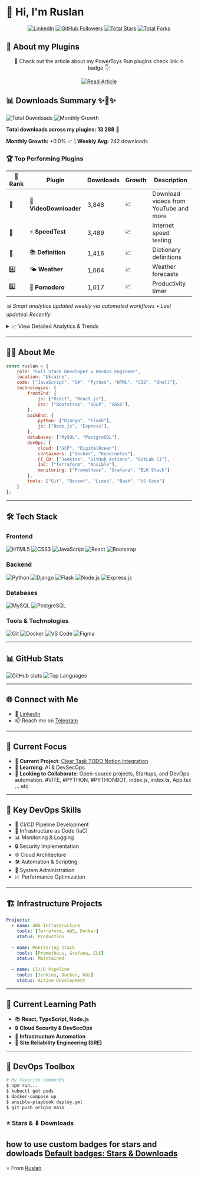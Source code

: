 # 👋 Hi, I'm Ruslan
<div align="center">

[![LinkedIn](https://img.shields.io/badge/LinkedIn-0077B5?style=for-the-badge&logo=linkedin&logoColor=white)](https://www.linkedin.com/in/ruslan-lapiniak-3b912b201?originalSubdomain=ua)
[![GitHub Followers](https://img.shields.io/github/followers/ruslanlap?style=for-the-badge&logo=github&color=FFD700&labelColor=0057B7)](https://github.com/ruslanlap?tab=followers)
[![Total Stars](https://img.shields.io/badge/dynamic/json?url=https://raw.githubusercontent.com/ruslanlap/ruslanlap/master/stats/stars.json&query=%24.stars&label=Stars&logo=github&style=for-the-badge&color=FFD700&labelColor=0057B7)](https://github.com/ruslanlap?tab=repositories&sort=stargazers)
[![Total Forks](https://custom-icon-badges.herokuapp.com/badge/dynamic/json?logo=fork&color=FFD700&labelColor=0057B7&label=Forks&style=for-the-badge&query=%24.forks&url=https://api.github-star-counter.workers.dev/user/ruslanlap)](https://github.com/ruslanlap?tab=repositories&sort=stargazers)
</div>



## 📖 About my Plugins  

<div align="center">

🔌 Check out the article about my PowerToys Run plugins check link in badge 👇:  

[![Read Article](https://img.shields.io/badge/WindowsForum-Read%20Post-0057B7?style=for-the-badge&logo=windows&logoColor=white&labelColor=FFD700)](https://windowsforum.com/threads/powertoys-run-gets-powerful-with-new-plugins-speedtest-definition-and-videodownloader.369571/)

</div>

## 📊 Downloads Summary ✨🚀✨

![Total Downloads](https://img.shields.io/endpoint?url=https://raw.githubusercontent.com/ruslanlap/ruslanlap/master/stats/total_downloads_shield.json) ![Monthly Growth](https://img.shields.io/endpoint?url=https://raw.githubusercontent.com/ruslanlap/ruslanlap/master/stats/growth_shield.json)

<!-- TOTAL_DL_START -->
**Total downloads across my plugins:** **13 288** 🚀

**Monthly Growth:** +0.0% 📈 | **Weekly Avg:** 242 downloads

### 🏆 Top Performing Plugins

| 🏅 Rank | Plugin | Downloads | Growth | Description |
|---------|--------|-----------|--------|-------------|
| 🥇 | 🎥 **VideoDownloader** | 3,848 | 📈 | Download videos from YouTube and more |
| 🥈 | ⚡ **SpeedTest** | 3,489 | 📈 | Internet speed testing |
| 🥉 | 📚 **Definition** | 1,416 | 📈 | Dictionary definitions |
| 4️⃣ | 🌤️ **Weather** | 1,064 | 📈 | Weather forecasts |
| 5️⃣ | 🍅 **Pomodoro** | 1,017 | 📈 | Productivity timer |

*📊 Smart analytics updated weekly via automated workflows • Last updated: Recently*

<details>
<summary>📈 View Detailed Analytics & Trends</summary>

### 📊 Download Trends
- **Historical Data**: [View complete download history](https://github.com/ruslanlap/ruslanlap/tree/master/stats)
- **Growth Insights**: Monthly and weekly download patterns
- **Plugin Performance**: Individual plugin download trends

### 🎯 Key Metrics
- **Total Downloads**: 11,587 across all plugins
- **Active Plugins**: 5 production-ready plugins
- **Average per Plugin**: ~2,316 downloads
- **Most Popular**: VideoDownloader (33% of total downloads)

### 🔍 Plugin Details
Click on any plugin name to view its repository and release notes:
- [🎥 VideoDownloader](https://github.com/ruslanlap/PowerToysRun-VideoDownloader) - Latest: v1.0.11
- [⚡ SpeedTest](https://github.com/ruslanlap/PowerToysRun-SpeedTest) - Latest: v1.0.7
- [📚 Definition](https://github.com/ruslanlap/PowerToysRun-Definition) - Latest: v1.2.1
- [🌤️ Weather](https://github.com/ruslanlap/PowerToysRun-Weather) - Latest: v1.0.1
- [🍅 Pomodoro](https://github.com/ruslanlap/PowerToysRun-Pomodoro) - Latest: v1.0.0

</details>
<!-- TOTAL_DL_END -->

---

## 👨‍💻 About Me

```javascript
const ruslan = {
    role: "Full Stack Developer & DevOps Engineer",
    location: "Ukraine",
    code: ["JavaScript", "C#", "Python", "HTML", "CSS", "Shell"],
    technologies: {
        frontEnd: {
            js: ["React", "React.js"],
            css: ["Bootstrap", "GULP", "SASS"],
        },
        backEnd: {
            python: ["Django", "Flask"],
            js: ["Node.js", "Express"],
        },
        databases: ["MySQL", "PostgreSQL"],
        devOps: {
            cloud: ["GCP", "DigitalOcean"],
            containers: ["Docker", "Kubernetes"],
            CI_CD: ["Jenkins", "GitHub Actions", "GitLab CI"],
            IaC: ["Terraform", "Ansible"],
            monitoring: ["Prometheus", "Grafana", "ELK Stack"]
        },
        tools: ["Git", "Docker", "Linux", "Bash", "VS Code"]
    }
};
```

---

## 🛠 Tech Stack

### Frontend
![HTML5](https://img.shields.io/badge/HTML5-E34F26?style=for-the-badge&logo=html5&logoColor=white)
![CSS3](https://img.shields.io/badge/CSS3-1572B6?style=for-the-badge&logo=css3&logoColor=white)
![JavaScript](https://img.shields.io/badge/JavaScript-F7DF1E?style=for-the-badge&logo=javascript&logoColor=black)
![React](https://img.shields.io/badge/React-20232A?style=for-the-badge&logo=react&logoColor=61DAFB)
![Bootstrap](https://img.shields.io/badge/Bootstrap-563D7C?style=for-the-badge&logo=bootstrap&logoColor=white)

### Backend
![Python](https://img.shields.io/badge/Python-3776AB?style=for-the-badge&logo=python&logoColor=white)
![Django](https://img.shields.io/badge/Django-092E20?style=for-the-badge&logo=django&logoColor=white)
![Flask](https://img.shields.io/badge/Flask-000000?style=for-the-badge&logo=flask&logoColor=white)
![Node.js](https://img.shields.io/badge/Node.js-43853D?style=for-the-badge&logo=node.js&logoColor=white)
![Express.js](https://img.shields.io/badge/Express.js-404D59?style=for-the-badge)

### Databases
![MySQL](https://img.shields.io/badge/MySQL-00000F?style=for-the-badge&logo=mysql&logoColor=white)
![PostgreSQL](https://img.shields.io/badge/PostgreSQL-316192?style=for-the-badge&logo=postgresql&logoColor=white)

### Tools & Technologies
![Git](https://img.shields.io/badge/Git-F05032?style=for-the-badge&logo=git&logoColor=white)
![Docker](https://img.shields.io/badge/Docker-2CA5E0?style=for-the-badge&logo=docker&logoColor=white)
![VS Code](https://img.shields.io/badge/VS_Code-0078D4?style=for-the-badge&logo=visual%20studio%20code&logoColor=white)
![Figma](https://img.shields.io/badge/Figma-F24E1E?style=for-the-badge&logo=figma&logoColor=white)

---

## 📊 GitHub Stats

![GitHub stats](https://github-readme-stats.vercel.app/api?username=ruslanlap&show_icons=true&theme=radical)
![Top Languages](https://github-readme-stats.vercel.app/api/top-langs/?username=ruslanlap&layout=compact&theme=radical)

---

## 🌐 Connect with Me

- 💼 [LinkedIn](https://www.linkedin.com/in/ruslan-lapiniak-3b912b201?originalSubdomain=ua)
- 📫 Reach me on [Telegram](https://t.me/ruslan_ls)

---

## 🚀 Current Focus

- 🔭 **Current Project**: [Clear Task TODO Notion integration](https://luminous-creponne-85984c.netlify.app/)
- 🌱 **Learning**: AI & DevSecOps
- 👯 **Looking to Collaborate**: Open-source projects, Startups, and DevOps automation. #VITE, #PYTHON, #PYTHONBOT, index.js, index.ts, App.tsx ... etc

---

## 🎯 Key DevOps Skills

- 🔄 CI/CD Pipeline Development
- 🚀 Infrastructure as Code (IaC)
- 📊 Monitoring & Logging
- 🔒 Security Implementation
- 🌐 Cloud Architecture
- 🛠 Automation & Scripting
- 🔧 System Administration
- 📈 Performance Optimization

---

## 🏗 Infrastructure Projects

```yaml
Projects:
  - name: AWS Infrastructure
    tools: [Terraform, AWS, Docker]
    status: Production
    
  - name: Monitoring Stack
    tools: [Prometheus, Grafana, ELK]
    status: Maintained
    
  - name: CI/CD Pipeline
    tools: [Jenkins, Docker, K8s]
    status: Active Development
```

---

## 🌱 Current Learning Path

- 📚 **React, TypeScript, Node.js**
- 🔒 **Cloud Security & DevSecOps**
- 🤖 **Infrastructure Automation**
- 🎯 **Site Reliability Engineering (SRE)**

---

## 🔧 DevOps Toolbox

```bash
# My favorite commands
$ npm run...
$ kubectl get pods
$ docker-compose up
$ ansible-playbook deploy.yml
$ git push origin main
```
### ⭐ Stars & ⬇ Downloads
how to use custom badges for stars and dowloads
[Default badges: Stars & Downloads](https://github.com/ruslanlap/ruslanlap/blob/master/Default_badges_starsAndDownloads.md)
---

⭐️ From [Ruslan](https://github.com/ruslanlap)
